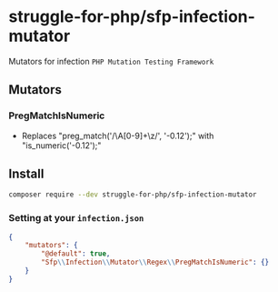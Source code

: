 struggle-for-php/sfp-infection-mutator
======================================

Mutators for infection `PHP Mutation Testing Framework`

## Mutators
 
### PregMatchIsNumeric
 - Replaces "preg_match('/\A[0-9]+\z/', '-0.12');" with "is_numeric('-0.12');"

## Install 
```sh
composer require --dev struggle-for-php/sfp-infection-mutator
```

### Setting at your `infection.json` 
```json
{
    "mutators": {
        "@default": true,
        "Sfp\\Infection\\Mutator\\Regex\\PregMatchIsNumeric": {}
    }
}
```
